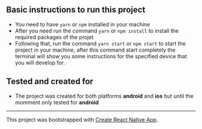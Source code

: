## Basic instructions to run this project
* You need to have `yarn` or `npm` installed in your machine
* After you need run the command `yarn` or `npm install` to install the required packages of the projet
* Following that, run the command `yarn start` or `npm start` to start the project in your machine, after this command start completely the terminal will show you some instructions for the specified device that you will develop for.

## Tested and created for
* The project was created for both platforms **android** and **ios**  but until the momment only tested for **android**

---------------------
This project was bootstrapped with [Create React Native App](https://github.com/react-community/create-react-native-app).
